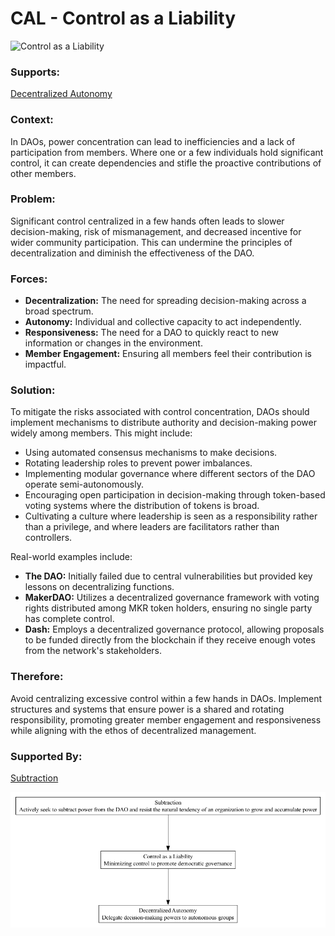 # CAL - Control as a Liability

![Control as a Liability](./output/illustration/control_as_a_liability_illustration_v3.png)

### Supports:
[Decentralized Autonomy](./decentralized_autonomy.html)

### Context:
In DAOs, power concentration can lead to inefficiencies and a lack of participation from members. Where one or a few individuals hold significant control, it can create dependencies and stifle the proactive contributions of other members.

### Problem:
Significant control centralized in a few hands often leads to slower decision-making, risk of mismanagement, and decreased incentive for wider community participation. This can undermine the principles of decentralization and diminish the effectiveness of the DAO.

### Forces:
- **Decentralization:** The need for spreading decision-making across a broad spectrum.
- **Autonomy:** Individual and collective capacity to act independently.
- **Responsiveness:** The need for a DAO to quickly react to new information or changes in the environment.
- **Member Engagement:** Ensuring all members feel their contribution is impactful.

### Solution:
To mitigate the risks associated with control concentration, DAOs should implement mechanisms to distribute authority and decision-making power widely among members. This might include:
- Using automated consensus mechanisms to make decisions.
- Rotating leadership roles to prevent power imbalances.
- Implementing modular governance where different sectors of the DAO operate semi-autonomously.
- Encouraging open participation in decision-making through token-based voting systems where the distribution of tokens is broad.
- Cultivating a culture where leadership is seen as a responsibility rather than a privilege, and where leaders are facilitators rather than controllers.

Real-world examples include:
- **The DAO:** Initially failed due to central vulnerabilities but provided key lessons on decentralizing functions.
- **MakerDAO:** Utilizes a decentralized governance framework with voting rights distributed among MKR token holders, ensuring no single party has complete control.
- **Dash:** Employs a decentralized governance protocol, allowing proposals to be funded directly from the blockchain if they receive enough votes from the network's stakeholders.

### Therefore:
Avoid centralizing excessive control within a few hands in DAOs. Implement structures and systems that ensure power is a shared and rotating responsibility, promoting greater member engagement and responsiveness while aligning with the ethos of decentralized management.

### Supported By:
[Subtraction](./subtraction.html)

![Control as a Liability](./output/control_as_a_liability_specific_graph_v3.png)